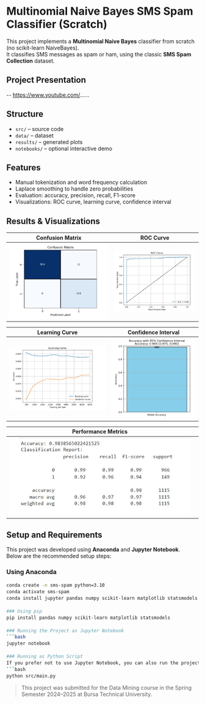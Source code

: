 # Multinomial Naive Bayes SMS Spam Classifier (Scratch)

This project implements a **Multinomial Naive Bayes** classifier from scratch (no scikit-learn NaiveBayes).  
It classifies SMS messages as spam or ham, using the classic **SMS Spam Collection** dataset.

## Project Presentation
-- https://www.youtube.com/......

## Structure
- `src/` – source code
- `data/` – dataset
- `results/` – generated plots
- `notebooks/` – optional interactive demo

## Features
- Manual tokenization and word frequency calculation
- Laplace smoothing to handle zero probabilities
- Evaluation: accuracy, precision, recall, F1-score
- Visualizations: ROC curve, learning curve, confidence interval

## Results & Visualizations
| Confusion Matrix                          | ROC Curve                              |
|------------------------------------------|---------------------------------------|
| ![Confusion Matrix](results/2-confusion-matrix.jpg) | ![ROC Curve](results/3-roc_curve.jpg)  |

| Learning Curve                            | Confidence Interval                    |
|------------------------------------------|---------------------------------------|
| ![Learning Curve](results/4-learning-curve.jpg) | ![Confidence Interval](results/5-confidence-interval.jpg) |

| Performance Metrics                       |                                        |
|------------------------------------------|---------------------------------------|
| ![Performance Metrics](results/1-performance-metrics.jpg) |                    

## Setup and Requirements
This project was developed using **Anaconda** and **Jupyter Notebook**.  
Below are the recommended setup steps:

### Using Anaconda
```bash
conda create -n sms-spam python=3.10
conda activate sms-spam
conda install jupyter pandas numpy scikit-learn matplotlib statsmodels

### Using pip
pip install pandas numpy scikit-learn matplotlib statsmodels

### Running the Project as Jupyter Notebook
```bash
jupyter notebook

### Running as Python Script
If you prefer not to use Jupyter Notebook, you can also run the project as a standalone Python script:
```bash
python src/main.py
```

> This project was submitted for the Data Mining course in the Spring Semester 2024–2025 at Bursa Technical University.




